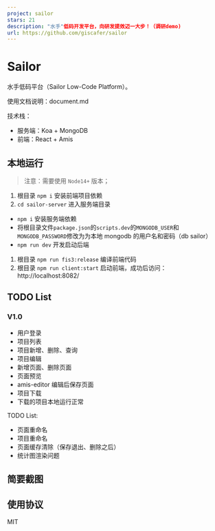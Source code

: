 ```yaml
---
project: sailor
stars: 21
description: "水手"低码开发平台，向研发提效迈一大步！（调研demo)
url: https://github.com/giscafer/sailor
---
```


Sailor
======

水手低码平台（Sailor Low-Code Platform）。

使用文档说明：document.md

技术栈：

-   服务端：Koa + MongoDB
-   前端：React + Amis

本地运行
----

> 注意：需要使用 `Node14+` 版本；

1.  根目录 `npm i` 安装前端项目依赖
2.  `cd sailor-server` 进入服务端目录

-   `npm i` 安装服务端依赖
-   将根目录文件`package.json`的`scripts.dev`的`MONGODB_USER`和`MONGODB_PASSWORD`修改为为本地 mongodb 的用户名和密码（db sailor）
-   `npm run dev` 开发启动后端

1.  根目录 `npm run fis3:release` 编译前端代码
2.  根目录 `npm run client:start` 启动前端，成功后访问：http://localhost:8082/

TODO List
---------

### V1.0

-   用户登录
-   项目列表
-   项目新增、删除、查询
-   项目编辑
-   新增页面、删除页面
-   页面预览
-   amis-editor 编辑后保存页面
-   项目下载
-   下载的项目本地运行正常

TODO List:

-   页面重命名
-   项目重命名
-   页面缓存清除（保存退出、删除之后）
-   统计图渲染问题

简要截图
----

使用协议
----

MIT

